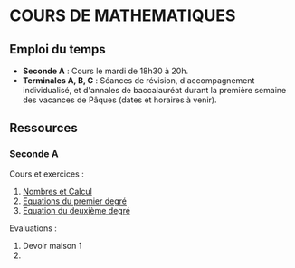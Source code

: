 # COURS DE MATHEMATIQUES

## Emploi du temps

- **Seconde A** : Cours le mardi de 18h30 à 20h. 
- **Terminales A, B, C** : Séances de révision, d'accompagnement individualisé, et d'annales de baccalauréat durant la première semaine des vacances de Pâques (dates et horaires à venir). 

## Ressources

### Seconde A

Cours et exercices : 

  1) [Nombres et Calcul](\math\ch1)
  2) [Equations du premier degré](\math\ch2)
  3) [Equation du deuxième degré](\math\ch3)

Evaluations : 

  1) Devoir maison 1
  2) 
